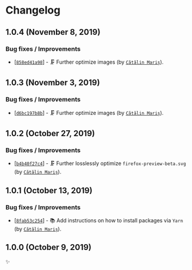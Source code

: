 <!-- markdownlint-disable line-length -->

Changelog
=========

1.0.4 (November 8, 2019)
------------------------

### Bug fixes / Improvements

* [[`858ed41a98`](https://github.com/alrra/browser-logos/commit/858ed41a980f84a28589fd7948c098a9838a80fc)] - 🗜️ Further optimize images (by [`Cătălin Mariș`](https://github.com/alrra)).

1.0.3 (November 3, 2019)
------------------------

### Bug fixes / Improvements

* [[`d6bc197b8b`](https://github.com/alrra/browser-logos/commit/d6bc197b8bc727b2c2e5c0223e2643e368fd1b16)] - 🗜️ Further optimize images (by [`Cătălin Mariș`](https://github.com/alrra)).

1.0.2 (October 27, 2019)
------------------------

### Bug fixes / Improvements

* [[`b4b40f27c4`](https://github.com/alrra/browser-logos/commit/b4b40f27c4cddd96fbc166e44cfae13b91eba496)] - 🗜 Further losslessly optimize `firefox-preview-beta.svg` (by [`Cătălin Mariș`](https://github.com/alrra)).

1.0.1 (October 13, 2019)
------------------------

### Bug fixes / Improvements

* [[`8fab53c254`](https://github.com/alrra/browser-logos/commit/8fab53c2544fe45642f4b330f21c426a07c63367)] - 📚 Add instructions on how to install packages via `Yarn` (by [`Cătălin Mariș`](https://github.com/alrra)).

1.0.0 (October 9, 2019)
-----------------------

✨
